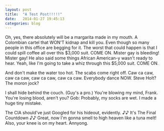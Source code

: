 ```yaml
---
layout: post
title:  "A Test Post!!!!!"
date:   2014-01-27 19:45:13
categories: blog
---
```


Oh, yes, there absolutely will be a margarita made in my mouth. A Colombian cartel that WON'T kidnap and kill you. Even though so many people in this office are begging for it. The worst that could happen is that I could spill coffee all over this $3,000 suit. COME ON. Mister gay is bleeding! Mister gay! He also said some things African American-y wasn't ready to hear. Yeah, like I'm going to take a whiz through this $5,000 suit. COME ON.

And don't make the water too hot. The scabs come right off. Caw ca caw, caw ca caw, caw ca caw, caw ca caw. Everybody dance NOW. Steve Holt? The moron jock?

I shall hide behind the couch. (Guy's a pro.) You're blowing my mind, Frank. You're losing blood, aren't you? Gob: Probably, my socks are wet. I made a huge tiny mistake.

The CIA should've just Googled for his hideout, evidently. ♪♪ It's The Final Countdown ♪♪ Great, now I'm gonna smell to high heaven like a tuna melt! Also, your knee is on my heart. Annyong.
